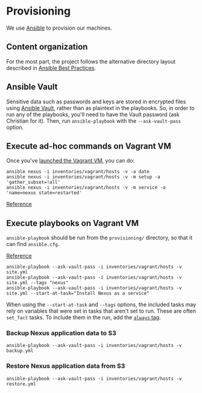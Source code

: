 # Provisioning

We use [Ansible](ansible.com) to provision our machines.

## Content organization

For the most part, the project follows the alternative directory layout described in
[Ansible Best Practices](http://docs.ansible.com/ansible/playbooks_best_practices.html#alternative-directory-layout).

## Ansible Vault

Sensitive data such as passwords and keys are stored in encrypted files using [Ansible Vault](
http://docs.ansible.com/ansible/latest/playbooks_vault.html), rather than as plaintext in the playbooks.
So, in order to run any of the playbooks, you'll need to have the Vault password (ask Christian for it).
Then, run `ansible-playbook` with the `--ask-vault-pass` option.

## Execute ad-hoc commands on Vagrant VM

Once you've [launched the Vagrant VM](../README.md#launching-nexus-server-in-a-vagrant-vm), you can do:

```
ansible nexus -i inventories/vagrant/hosts -v -a date
ansible nexus -i inventories/vagrant/hosts -v -m setup -a 'gather_subset=!all'
ansible nexus -i inventories/vagrant/hosts -v -m service -a 'name=nexus state=restarted'
```
[Reference](http://docs.ansible.com/ansible/intro_adhoc.html)

## Execute playbooks on Vagrant VM

`ansible-playbook` should be run from the `provisioning/` directory, so that it can find `ansible.cfg`.

[Reference](http://docs.ansible.com/ansible/intro_configuration.html#configuration-file)

```
ansible-playbook --ask-vault-pass -i inventories/vagrant/hosts -v site.yml
ansible-playbook --ask-vault-pass -i inventories/vagrant/hosts -v site.yml --tags "nexus"
ansible-playbook --ask-vault-pass -i inventories/vagrant/hosts -v site.yml --start-at-task="Install Nexus as a service"
```

When using the `--start-at-task` and `--tags` options, the included tasks may rely on variables
that were set in tasks that aren't set to run. These are often `set_fact` tasks. To include them in the run,
add the [`always` tag](http://docs.ansible.com/ansible/playbooks_tags.html#special-tags).

### Backup Nexus application data to S3

```
ansible-playbook --ask-vault-pass -i inventories/vagrant/hosts -v backup.yml
```

### Restore Nexus application data from S3

```
ansible-playbook --ask-vault-pass -i inventories/vagrant/hosts -v restore.yml
```
